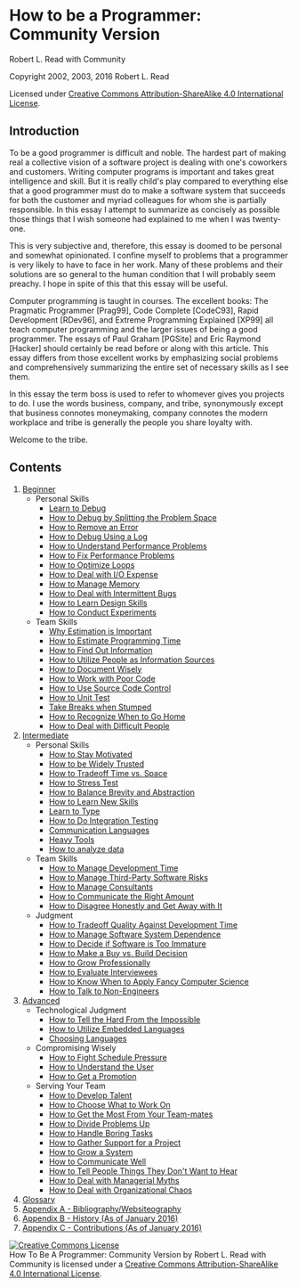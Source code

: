 # How to be a Programmer: Community Version
[//]: # (Version:1.0.0)
Robert L. Read with Community

Copyright 2002, 2003, 2016 Robert L. Read

Licensed under [Creative Commons Attribution-ShareAlike 4.0 International License](http://creativecommons.org/licenses/by-sa/4.0/).

## Introduction
To be a good programmer is difficult and noble. The hardest part of making real a collective vision of a software project is dealing with one's coworkers and customers. Writing computer programs is important and takes great intelligence and skill. But it is really child's play compared to everything else that a good programmer must do to make a software system that succeeds for both the customer and myriad colleagues for whom she is partially responsible. In this essay I attempt to summarize as concisely as possible those things that I wish someone had explained to me when I was twenty-one.

This is very subjective and, therefore, this essay is doomed to be personal and somewhat opinionated. I confine myself to problems that a programmer is very likely to have to face in her work. Many of these problems and their solutions are so general to the human condition that I will probably seem preachy. I hope in spite of this that this essay will be useful.

Computer programming is taught in courses. The excellent books: The Pragmatic Programmer [Prag99], Code Complete [CodeC93], Rapid Development [RDev96], and Extreme Programming Explained [XP99] all teach computer programming and the larger issues of being a good programmer. The essays of Paul Graham [PGSite] and Eric Raymond [Hacker] should certainly be read before or along with this article. This essay differs from those excellent works by emphasizing social problems and comprehensively summarizing the entire set of necessary skills as I see them.

In this essay the term boss is used to refer to whomever gives you projects to do. I use the words business, company, and tribe, synonymously except that business connotes moneymaking, company connotes the modern workplace and tribe is generally the people you share loyalty with.

Welcome to the tribe.

## Contents

1. [Beginner](1-Beginner)
	- Personal Skills
		- [Learn to Debug](1-Beginner/Personal-Skills/01-Learn%20To%20Debug.md)
		- [How to Debug by Splitting the Problem Space](1-Beginner/Personal-Skills/02-How%20to%20Debug%20by%20Splitting%20the%20Problem%20Space.md)
		- [How to Remove an Error](1-Beginner/Personal-Skills/03-How%20to%20Remove%20an%20Error.md)
		- [How to Debug Using a Log](1-Beginner/Personal-Skills/04-How%20to%20Debug%20Using%20a%20Log.md)
		- [How to Understand Performance Problems](1-Beginner/Personal-Skills/05-How%20to%20Understand%20Performance%20Problems.md)
		- [How to Fix Performance Problems](1-Beginner/Personal-Skills/06-How%20to%20Fix%20Performance%20Problems.md)
		- [How to Optimize Loops](1-Beginner/Personal-Skills/07-How%20to%20Optimize%20Loops.md)
		- [How to Deal with I/O Expense](1-Beginner/Personal-Skills/08-How%20to%20Deal%20with%20IO%20Expense.md)
		- [How to Manage Memory](1-Beginner/Personal-Skills/09-How%20to%20Manage%20Memory.md)
		- [How to Deal with Intermittent Bugs](1-Beginner/Personal-Skills/10-How%20to%20Deal%20with%20Intermittent%20Bugs.md)
		- [How to Learn Design Skills](1-Beginner/Personal-Skills/11-How%20to%20Learn%20Design%20Skills.md)
		- [How to Conduct Experiments](1-Beginner/Personal-Skills/12-How%20to%20Conduct%20Experiments.md)
	- Team Skills
		- [Why Estimation is Important](1-Beginner/Team-Skills/01-Why%20Estimation%20is%20Important.md)
		- [How to Estimate Programming Time](1-Beginner/Team-Skills/02-How%20to%20Estimate%20Programming%20Time.md)
		- [How to Find Out Information](1-Beginner/Team-Skills/03-How%20to%20Find%20Out%20Information.md)
		- [How to Utilize People as Information Sources](1-Beginner/Team-Skills/04-How%20to%20Utilize%20People%20as%20Information%20Sources.md)
		- [How to Document Wisely](1-Beginner/Team-Skills/05-How%20to%20Document%20Wisely.md)
		- [How to Work with Poor Code](1-Beginner/Team-Skills/06-How%20to%20Work%20with%20Poor%20Code.md)
		- [How to Use Source Code Control](1-Beginner/Team-Skills/07-How%20to%20Use%20Source%20Code%20Control.md)
		- [How to Unit Test](1-Beginner/Team-Skills/08-How%20to%20Unit%20Test.md)
		- [Take Breaks when Stumped](1-Beginner/Team-Skills/09-Take%20Breaks%20when%20Stumped.md)
		- [How to Recognize When to Go Home](1-Beginner/Team-Skills/10-How%20to%20Recognize%20When%20to%20Go%20Home.md)
		- [How to Deal with Difficult People](1-Beginner/Team-Skills/11-How%20to%20Deal%20with%20Difficult%20People.md)
2. [Intermediate](2-Intermediate)
	- Personal Skills
		- [How to Stay Motivated](2-Intermediate/Personal-Skills/01-How%20to%20Stay%20Motivated.md)
		- [How to be Widely Trusted](2-Intermediate/Personal-Skills/02-How%20to%20be%20Widely%20Trusted.md)
		- [How to Tradeoff Time vs. Space](2-Intermediate/Personal-Skills/03-How%20to%20Tradeoff%20Time%20vs%20Space.md)
		- [How to Stress Test](2-Intermediate/Personal-Skills/04-How%20to%20Stress%20Test.md)
		- [How to Balance Brevity and Abstraction](2-Intermediate/Personal-Skills/05-How%20to%20Balance%20Brevity%20and%20Abstraction.md)
		- [How to Learn New Skills](2-Intermediate/Personal-Skills/06-How%20to%20Learn%20New%20Skills.md)
		- [Learn to Type](2-Intermediate/Personal-Skills/07-Learn%20to%20Type.md)
		- [How to Do Integration Testing](2-Intermediate/Personal-Skills/08-How%20to%20Do%20Integration%20Testing.md)
		- [Communication Languages](2-Intermediate/Personal-Skills/09-Communication%20Languages.md)
		- [Heavy Tools](2-Intermediate/Personal-Skills/10-Heavy%20Tools.md)
		- [How to analyze data](2-Intermediate/Personal-Skills/11-How%20to%20analyze%20data.md)
	- Team Skills
		- [How to Manage Development Time](2-Intermediate/Team-Skills/01-How%20to%20Manage%20Development%20Time.md)
		- [How to Manage Third-Party Software Risks](2-Intermediate/Team-Skills/02-How%20to%20Manage%20Third-Party%20Software%20Risks.md)
		- [How to Manage Consultants](2-Intermediate/Team-Skills/03-How%20to%20Manage%20Consultants.md)
		- [How to Communicate the Right Amount](2-Intermediate/Team-Skills/04-How%20to%20Communicate%20the%20Right%20Amount.md)
		- [How to Disagree Honestly and Get Away with It](2-Intermediate/Team-Skills/05-How%20to%20Disagree%20Honestly%20and%20Get%20Away%20with%20It.md)
	- Judgment
		- [How to Tradeoff Quality Against Development Time](2-Intermediate/Judgment/01-How%20to%20Tradeoff%20Quality%20Against%20Development%20Time.md)
		- [How to Manage Software System Dependence](2-Intermediate/Judgment/02-How%20to%20Manage%20Software%20System%20Dependence.md)
		- [How to Decide if Software is Too Immature](2-Intermediate/Judgment/03-How%20to%20Decide%20if%20Software%20is%20Too%20Immature.md)
		- [How to Make a Buy vs. Build Decision](2-Intermediate/Judgment/04-How%20to%20Make%20a%20Buy%20vs%20Build%20Decision.md)
		- [How to Grow Professionally](2-Intermediate/Judgment/05-How%20to%20Grow%20Professionally.md)
		- [How to Evaluate Interviewees](2-Intermediate/Judgment/06-How%20to%20Evaluate%20Interviewees.md)
		- [How to Know When to Apply Fancy Computer Science](2-Intermediate/Judgment/07-How%20to%20Know%20When%20to%20Apply%20Fancy%20Computer%20Science.md)
		- [How to Talk to Non-Engineers](2-Intermediate/Judgment/08-How%20to%20Talk%20to%20Non-Engineers.md)
3. [Advanced](3-Advanced)
	- Technological Judgment
        - [How to Tell the Hard From the Impossible](3-Advanced/Technical-Judgment/01-How%20to%20Tell%20the%20Hard%20From%20the%20Impossible.md)
        - [How to Utilize Embedded Languages](3-Advanced/Technical-Judgment/02-How%20to%20Utilize%20Embedded%20Languages.md)
        - [Choosing Languages](3-Advanced/Technical-Judgment/03-Choosing%20Languages.md)
    - Compromising Wisely
        - [How to Fight Schedule Pressure](3-Advanced/Compromising-Wisely/01-How%20to%20Fight%20Schedule%20Pressure.md)
        - [How to Understand the User](3-Advanced/Compromising-Wisely/02-How%20to%20Understand%20the%20User.md)
        - [How to Get a Promotion](3-Advanced/Compromising-Wisely/03-How%20to%20Get%20a%20Promotion.md)
    - Serving Your Team
        - [How to Develop Talent](3-Advanced/Serving-Your-Team/01-How%20to%20Develop%20Talent.md)
        - [How to Choose What to Work On](3-Advanced/Serving-Your-Team/02-How%20to%20Choose%20What%20to%20Work%20On.md)
        - [How to Get the Most From Your Team-mates](3-Advanced/Serving-Your-Team/03-How%20to%20Get%20the%20Most%20From%20Your%20Teammates.md)
        - [How to Divide Problems Up](3-Advanced/Serving-Your-Team/04-How%20to%20Divide%20Problems%20Up.md)
        - [How to Handle Boring Tasks](3-Advanced/Serving-Your-Team/05-How%20to%20Handle%20Boring%20Tasks.md)
        - [How to Gather Support for a Project](3-Advanced/Serving-Your-Team/06-How%20to%20Gather%20Support%20for%20a%20Project.md)
        - [How to Grow a System](3-Advanced/Serving-Your-Team/07-How%20to%20Grow%20a%20System.md)
        - [How to Communicate Well](3-Advanced/Serving-Your-Team/08-How%20to%20Communicate%20Well.md)
        - [How to Tell People Things They Don't Want to Hear](3-Advanced/Serving-Your-Team/09-How%20to%20Tell%20People%20Things%20They%20Don't%20Want%20to%20Hear.md)
        - [How to Deal with Managerial Myths](3-Advanced/Serving-Your-Team/10-How%20to%20Deal%20with%20Managerial%20Myths.md)
        - [How to Deal with Organizational Chaos](3-Advanced/Serving-Your-Team/11-How%20to%20Deal%20with%20Organizational%20Chaos.md)
4. [Glossary](GLOSSARY.md)
5. [Appendix A - Bibliography/Websiteography](5-Bibliography.md)
6. [Appendix B - History (As of January 2016)](6-History.md)
6. [Appendix C - Contributions (As of January 2016)](7-Contributions.md)


<a rel="license" href="http://creativecommons.org/licenses/by-sa/4.0/"><img alt="Creative Commons License" style="border-width:0" src="https://i.creativecommons.org/l/by-sa/4.0/88x31.png" /></a><br /><span xmlns:dct="http://purl.org/dc/terms/" href="http://purl.org/dc/dcmitype/Text" property="dct:title" rel="dct:type">How To Be A Programmer: Community Version</span> by <span xmlns:cc="http://creativecommons.org/ns#" property="cc:attributionName">Robert L. Read with Community</span> is licensed under a <a rel="license" href="http://creativecommons.org/licenses/by-sa/4.0/">Creative Commons Attribution-ShareAlike 4.0 International License</a>.
